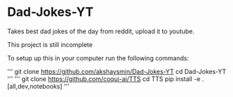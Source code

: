 # Dad-Jokes-YT
Takes best dad jokes of the day from reddit, upload it to youtube.

This project is still incomplete

To setup up this in your computer run the following commands:

'''
git clone https://github.com/akshaysmin/Dad-Jokes-YT
cd Dad-Jokes-YT
'''
'''
git clone https://github.com/coqui-ai/TTS
cd TTS
pip install -e .[all,dev,notebooks]
'''
